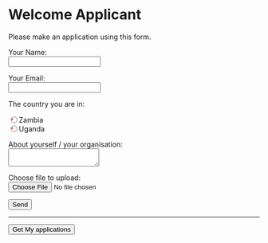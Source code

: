 # Welcome Applicant

Please make an application using this form.

<!-- markdownlint-disable MD033 -->
<style>
label > input:required::after {
  content: " *";
  color: red;
}

table {
  border-collapse: collapse;
}

td, th {
  border: 1px solid #999;
  padding: 0.5rem;
  text-align: left;
}
</style>

<form name="Application" method="POST" data-netlify="true" enctype="multipart/form-data" action="/app-ack">
  <p>
    <label>Your Name:<br/> <input type="text" name="name" readonly /></label>
  </p>
  <p>
    <label>Your Email:<br/> <input type="email" name="email" required /></label>
  </p>
  <p>The country you are in:</p>
  <div>
  <label><input type="radio" id="zambia" name="country" value="zambia" required>Zambia</label>
  </div>
  <div>
    <label><input type="radio" id="uganda" name="country" value="uganda" required>Uganda</label>
  </div>
  <p>
    <label>About yourself / your organisation:<br/> <textarea name="message" required></textarea></label>
  </p>
  <p>
  <label>Choose file to upload:<br/> <input type="file" name="file"></label></p>
  <p>
    <button type="submit">Send</button>
  </p>
  <input type="hidden" name="status" value="open">
</form>

<hr>

<form id="getapps" action="/.netlify/functions/read-sheet2?type=user" method="GET">
  <p><button type="submit">Get My applications</button></p>
</form>

<div id="table"></div>

<script defer>

async function  callFunctionWithAuth(url) {
  const token = netlifyIdentity.currentUser().token.access_token
  const response = await fetch(url, {
      method: 'GET', // *GET, POST, PUT, DELETE, etc.
      headers: {
        'Authorization': `Bearer ${token}`
      },
    });
  return response.json(); // parses JSON response into native JavaScript objects
}

function hyperlink(cell) {
  const tuple = cell.split(',')
  return `<a href="${tuple[0]}">${tuple[1]}</a>`
  }

function renderRow(row, isHeader) {
  const cells = row.map((c,i) => isHeader ? `<th>${c}</th>` : `<td>${i==2 && c.includes(',') ? hyperlink(c) : c}</td>`);
  return `<tr>${cells.join('')}</tr>`;
}

function renderTable(data) {
  const rows = data.map((r, i) => renderRow(r, i == 0));
  return `<table>\r\n${rows.join('\r\n')}\r\n</table>`;
}

function getApps(endPoint, where) {
  event.preventDefault();
  callFunctionWithAuth(endPoint).then(({ rows }) => {
    const div = document.querySelector(where);
    const html = renderTable(rows);
    div.innerHTML = html;
  });
}
function mkAppsHandler(where) {
  return (e) => {
    const uri = event.target.action;
    getApps(uri, where);
  };
}

function initPage() {

  const form = document.querySelector('#getapps')
  form.onsubmit = mkAppsHandler("#table");

  window.addEventListener('load', onLoad, {once: true})
  function onLoad() {
    const name = netlifyIdentity.currentUser().user_metadata.full_name
    const nameElem = document.querySelector('input[type="text"]')
    nameElem.value = name

    const email = netlifyIdentity.currentUser().email
    const emailElem = document.querySelector('input[type="email"]')
    emailElem.value = email
  }
}

initPage()

</script>
